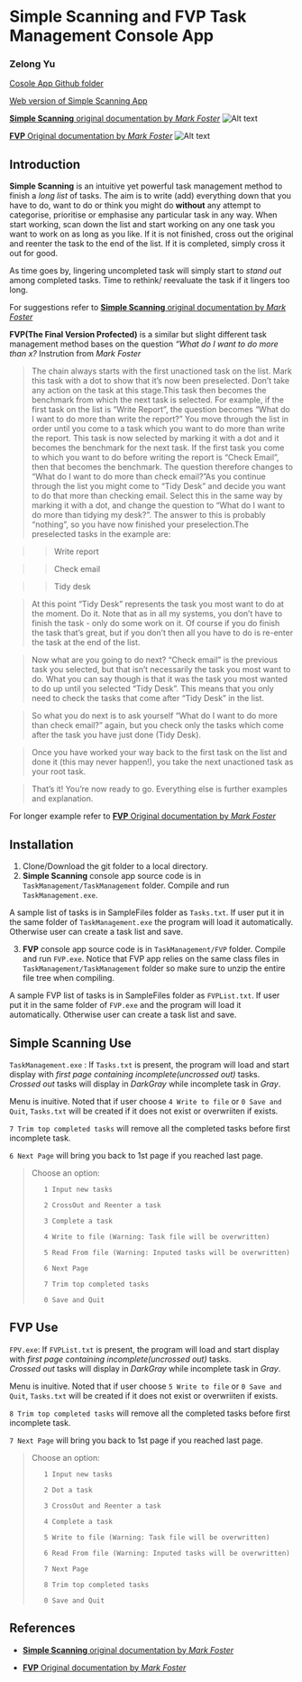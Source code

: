 Simple Scanning and FVP Task Management Console App
===============================================
### Zelong Yu

[Cosole App Github folder](https://github.com/himoyu/TaskManagement)

[Web version of Simple Scanning App](https://github.com/himoyu/TaskManagementWeb)

[**Simple Scanning** original documentation by _Mark Foster_](http://markforster.squarespace.com/blog/2017/12/2/simple-scanning-the-rules.html)
![Alt text](SampleFiles/SimpleScanning.gif?raw=true "SimpleScanning")





[**FVP** Original documentation by _Mark Foster_](http://markforster.squarespace.com/blog/2015/5/21/the-final-version-perfected-fvp.html)
![Alt text](SampleFiles/FVP.gif?raw=true "FVP")

Introduction
------------
**Simple Scanning** is an intuitive yet powerful task management method to finish a _long list_ of tasks. The aim is to write (add) everything down that you
have to do, want to do or think you might do **without** any attempt to categorise, prioritise or emphasise any particular task in any
way. When start working, scan down the list and start working on any one task you want to work on as long as you like. If it is not finished,
cross out the original and reenter the task to the end of the list. If it is completed, simply cross it out for good. 

As time goes by, lingering uncompleted task will simply start to _stand out_ among completed tasks. Time to rethink/ reevaluate the task if 
it lingers too long. 

For suggestions refer to [**Simple Scanning** original documentation by _Mark Foster_](http://markforster.squarespace.com/blog/2017/12/2/simple-scanning-the-rules.html)


**FVP(The Final Version Profected)** is a similar but slight different task management method bases on the question _“What do I want to do more than x?_
Instrution from _Mark Foster_

>The chain always starts with the first unactioned task on the list. Mark this task with a dot to show that it’s now been preselected. Don’t take any action on the task at this stage.This task then becomes the benchmark from which the next task is selected. For example, if the first task on the list is “Write Report”, the question becomes “What do I want to do more than write the report?” You move through the list in order until you come to a task which you want to do more than write the report. This task is now selected by marking it with a dot and it becomes the benchmark for the next task. If the first task you come to which you want to do before writing the report is “Check Email”, then that becomes the benchmark. The question therefore changes to “What do I want to do more than check email?”As you continue through the list you might come to “Tidy Desk” and decide you want to do that more than checking email. Select this in the same way by marking it with a dot, and change the question to “What do I want to do more than tidying my desk?”. The answer to this is probably “nothing”, so you have now finished your preselection.The preselected tasks in the example are:

>>Write report

>>Check email

>>Tidy desk

>At this point “Tidy Desk” represents the task you most want to do at the moment. Do it.
>Note that as in all my systems, you don’t have to finish the task - only do some work on it. Of course if you do finish the task that’s great, but if you don’t then all you have to do is re-enter the task at the end of the list.

>Now what are you going to do next? “Check email” is the previous task you selected, but that isn’t necessarily the task you most want to do. What you can say though is that it was the task you most wanted to do up until you selected “Tidy Desk”. This means that you only need to check the tasks that come after “Tidy Desk” in the list.

>So what you do next is to ask yourself “What do I want to do more than check email?” again, but you check only the tasks which come after the task you have just done (Tidy Desk).

>Once you have worked your way back to the first task on the list and done it (this may never happen!), you take the next unactioned task as your root task.

>That’s it! You’re now ready to go. Everything else is further examples and explanation.

For longer example refer to [**FVP** Original documentation by _Mark Foster_](http://markforster.squarespace.com/blog/2015/5/21/the-final-version-perfected-fvp.html)



Installation
------------
1. Clone/Download the git folder to a local directory.
2. **Simple Scanning** console app source code is in `TaskManagement/TaskManagement` folder. Compile and run `TaskManagement.exe`. 

A sample list of 
tasks is in SampleFiles folder as `Tasks.txt`. If user put it in the same folder of `TaskManagement.exe` the program will load it automatically. 
Otherwise user can create a task list and save.

3. **FVP** console app source code is in `TaskManagement/FVP` folder. Compile and run `FVP.exe`. Notice that FVP app relies on the same class files in
`TaskManagement/TaskManagement` folder so make sure to unzip the entire file tree when compiling.

A sample FVP list of tasks is in SampleFiles folder as `FVPList.txt`. If user put it in the same folder of `FVP.exe` and the program will load it automatically. 
Otherwise user can create a task list and save.



**Simple Scanning** Use
-----
 `TaskManagement.exe` :
If `Tasks.txt` is present, the program will load and start display with _first page containing incomplete(uncrossed out)_ tasks.\
_Crossed out_ tasks will display in _DarkGray_ while incomplete task in _Gray_.

Menu is inuitive. Noted that if user choose `4 Write to file` or `0 Save and Quit`, `Tasks.txt` will be created if it does not exist or overwriiten if exists.

`7 Trim top completed tasks` will remove all the completed tasks before first incomplete task.

`6 Next Page` will bring you back to 1st page if you reached last page.

>Choose an option:
>
>        1 Input new tasks
>
>        2 CrossOut and Reenter a task
>
>        3 Complete a task
>
>        4 Write to file (Warning: Task file will be overwritten)
>
>        5 Read From file (Warning: Inputed tasks will be overwritten)
>
>        6 Next Page
>
>        7 Trim top completed tasks
>
>        0 Save and Quit

**FVP** Use
-----
`FPV.exe`: If `FVPList.txt` is present, the program will load and start display with _first page containing incomplete(uncrossed out)_ tasks.\
_Crossed out_ tasks will display in _DarkGray_ while incomplete task in _Gray_.

Menu is inuitive. Noted that if user choose `5 Write to file` or `0 Save and Quit`, `Tasks.txt` will be created if it does not exist or overwriiten if exists.

`8 Trim top completed tasks` will remove all the completed tasks before first incomplete task.

`7 Next Page` will bring you back to 1st page if you reached last page.

>Choose an option:
>
>        1 Input new tasks
>
>        2 Dot a task
>
>        3 CrossOut and Reenter a task
>
>        4 Complete a task
>
>        5 Write to file (Warning: Task file will be overwritten)
>
>        6 Read From file (Warning: Inputed tasks will be overwritten)
>
>        7 Next Page
>
>        8 Trim top completed tasks
>
>        0 Save and Quit

References
----------
* [**Simple Scanning** original documentation by _Mark Foster_](http://markforster.squarespace.com/blog/2017/12/2/simple-scanning-the-rules.html)

* [**FVP** Original documentation by _Mark Foster_](http://markforster.squarespace.com/blog/2015/5/21/the-final-version-perfected-fvp.html)


